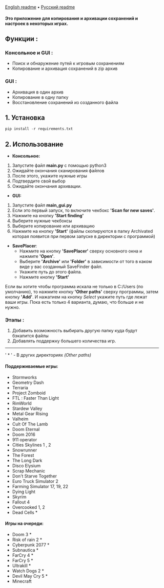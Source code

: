 [English readme](https://github.com/orriginalo/SaveFinder-Archiver/blob/main/README.md) • [Русский readme](https://github.com/orriginalo/SaveFinder-Archiver/blob/main/README.ru.md)

#### Это приложение для копирования и архивации сохранений и настроек в некоторых играх.

## Функции :
### Консольное и GUI :
- Поиск и обнаружение путей к игровым сохранениям
- Копирование и архивация сохранений в zip архив
### GUI :
- Архивация в один архив
- Копирование в одну папку
- Восстановление сохранений из созданного файла

## 1. Установка
```python
pip install -r requirements.txt
```
## 2. Использование
- **Консольное:**
1) Запустите файл **main.py** с помощью python3
2) Ожидайте окончания сканирования файлов
3) После этого, укажите нужные игры
4) Подтвердите свой выбор
5) Ожидайте окончания архивации.
- **GUI:**
1) Запустите файл **main_gui.py**
2) Если это первый запуск, то включите чекбокс **'Scan for new saves'**.
3) Нажмите на кнопку **'Start finding'**
4) Выберите нужные чекбоксы
5) Выберите копирование или архивацию
6) Нажмите на кнопку **'Start'** (файлы скопируются в папку Archivated которая появится при первом запуске в директории с программой)
- **SavePlacer**:
	- Нажмите на кнопку **'SavePlacer'** сверху основного окна и нажмите **'Open'**.
	- Выберите **'Archive'** или **'Folder'** в зависимости от того в каком виде у вас созданный SaveFinder файл.
	- Укажите путь до этого файла.
	- Нажмите кнопку **'Start'**
	
 Если вы хотите чтобы программа искала не только в C:/Users (по умолчанию), то нажмите кнопку **'Other paths'** сверху программы, затем кнопку **'Add'**. И нажатием на кнопку *Select* укажите путь где лежат ваши игры. Пока есть только 4 варианта, думаю, что больше и не нужно.
### Этапы :
1) Добавить возможность выбирать другую папку куда будут бэкапится файлы
2) Добавлять поддержку большего количества игр.
---
' * ' - В других директориях *(Other paths)*
#### Поддерживаемые игры:
- Stormworks
- Geometry Dash
- Terraria
- Project Zomboid
- FTL : Faster Than Light
- RimWorld
- Stardew Valley
- Metal Gear Rising
- Valheim
- Cult Of The Lamb
- Doom Eternal
- Doom 2016
- 911 operator
- Cities Skylines 1 , 2
- Snowrunner
- The Forest
- The Long Dark
- Disco Elysium
- Scrap Mechanic
- Don't Starve Together
- Euro Truck Simulator 2
- Farming Simulator 17, 19, 22
- Dying Light
- Skyrim
- Fallout 4
- Overcooked 1, 2
- Dead Cells *
#### Игры на очереди:
- Doom 3 *
- Risk of rain 2 *
- Cyberpunk 2077 *
- Subnautica *
- FarCry 4 *
- FarCry 5 *
- Ultrakill *
- Watch Dogs 2 *
- Devil May Cry 5 *
- Minecraft